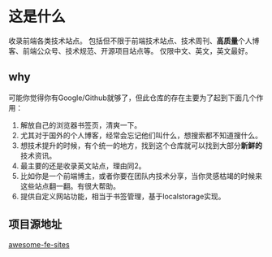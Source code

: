 # 这是什么

收录前端各类技术站点。
包括但不限于前端技术站点、技术周刊、**高质量**个人博客、前端公众号、技术规范、开源项目站点等。
仅限中文、英文，英文最好。

## why

可能你觉得你有Google/Github就够了，但此仓库的存在主要为了起到下面几个作用：

1. 解放自己的浏览器书签页，清爽一下。
2. 尤其对于国外的个人博客，经常会忘记他们叫什么，想搜索都不知道搜什么。
3. 想技术提升的时候，有个统一的地方，找到这个仓库就可以找到大部分**新鲜的**技术资讯。
4. 最主要的还是收录英文站点，理由同2。
5. 比如你是一个前端博主，或者你要在团队内技术分享，当你灵感枯竭的时候来这些站点翻一翻。有很大帮助。
6. 提供自定义网站功能，相当于书签管理，基于localstorage实现。

## 项目源地址

[awesome-fe-sites](https://github.com/cunzaizhuyi/awesome-fe-sites)
